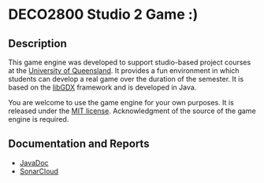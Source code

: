 # DECO2800 Studio 2 Game :)

## Description

This game engine was developed to support studio-based project courses at the [University of Queensland](https://uq.edu.au/ "UQ Home Page"). It provides a fun environment in which students can develop a real game over the duration of the semester. It is based on the [libGDX](https://libgdx.com/ "libGDX Information") framework and is developed in Java.

You are welcome to use the game engine for your own purposes. It is released under the [MIT license](https://opensource.org/licenses/MIT "MIT License Description"). Acknowledgment of the source of the game engine is required.

## Documentation and Reports

- [JavaDoc](https://uqdeco2800.github.io/2022-studio-2/)
- [SonarCloud](https://sonarcloud.io/project/overview?id=UQdeco2800_2022-studio-2)
